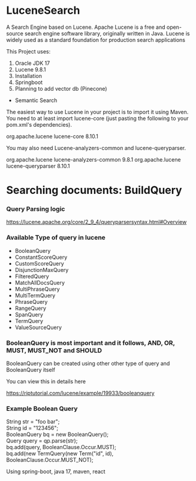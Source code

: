 # LuceneSearch
A Search Engine based on Lucene.
Apache Lucene is a free and open-source search engine software library, originally written in Java. 
Lucene is widely used as a standard foundation for production search applications

This Project uses:

1. Oracle JDK 17
2. Lucene 9.8.1
3. Installation
4. Springboot
5. Planning to add vector db (Pinecone) 
+ Semantic Search
  
The easiest way to use Lucene in your project is to import it using Maven. You need to at least import lucene-core (just pasting the following to your pom.xml's dependencies).

<dependency>
    <groupId>org.apache.lucene</groupId>
    <artifactId>lucene-core</artifactId>
    <version>8.10.1</version>
</dependency>

You may also need Lucene-analyzers-common and lucene-queryparser.

<dependency>
    <groupId>org.apache.lucene</groupId>
    <artifactId>lucene-analyzers-common</artifactId>
    <version>9.8.1</version>
</dependency>
<dependency>
    <groupId>org.apache.lucene</groupId>
    <artifactId>lucene-queryparser</artifactId>
    <version>8.10.1</version>
</dependency>


# Searching documents: BuildQuery

<h3>Query Parsing logic</h3>

https://lucene.apache.org/core/2_9_4/queryparsersyntax.html#Overview


<h3>Available Type of query in lucene</h3>

<ul>
<li>BooleanQuery</li>
    <li>ConstantScoreQuery</li>
    <li>CustomScoreQuery</li>
    <li>DisjunctionMaxQuery</li>
    <li>FilteredQuery</li>
    <li>MatchAllDocsQuery</li>
    <li>MultiPhraseQuery</li>
    <li>MultiTermQuery</li>
    <li>PhraseQuery</li>
    <li>RangeQuery</li>
    <li>SpanQuery</li>
    <li>TermQuery</li>
    <li>ValueSourceQuery</li>
</ul>

<h3>BooleanQuery is most important and it follows, AND, OR, MUST, MUST_NOT and SHOULD </h3>

BooleanQuery can be created using other other type of query and BooleanQuery itself


You can view this in details here

https://riptutorial.com/lucene/example/19933/booleanquery

<h3>Example Boolean Query</h3>
<p>
String str = "foo bar"; <br/>
String id = "123456";<br/>
BooleanQuery bq = new BooleanQuery();<br/>
Query query = qp.parse(str);<br/>
bq.add(query, BooleanClause.Occur.MUST);<br/>
bq.add(new TermQuery(new Term("id", id), BooleanClause.Occur.MUST_NOT);<br/>
</p>


Using spring-boot, java 17, maven, react 
